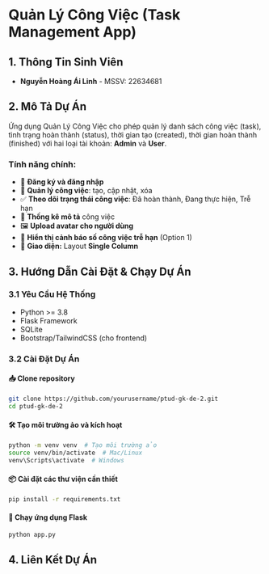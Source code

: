 # Quản Lý Công Việc (Task Management App)

## 1. Thông Tin Sinh Viên
- **Nguyễn Hoàng Ái Linh** - MSSV: 22634681


## 2. Mô Tả Dự Án
Ứng dụng Quản Lý Công Việc cho phép quản lý danh sách công việc (task), tình trạng hoàn thành (status), thời gian tạo (created), thời gian hoàn thành (finished) với hai loại tài khoản: **Admin** và **User**.

### Tính năng chính:
- 📝 **Đăng ký và đăng nhập**
- 📂 **Quản lý công việc**: tạo, cập nhật, xóa
- ✅ **Theo dõi trạng thái công việc**: Đã hoàn thành, Đang thực hiện, Trễ hạn
- 📅 **Thống kê mô tả** công việc
- 🖼 **Upload avatar cho người dùng**
- 🔔 **Hiển thị cảnh báo số công việc trễ hạn** (Option 1) 
- 🎨 **Giao diện:** Layout **Single Column** 

## 3. Hướng Dẫn Cài Đặt & Chạy Dự Án

### 3.1 Yêu Cầu Hệ Thống
- Python >= 3.8
- Flask Framework
- SQLite
- Bootstrap/TailwindCSS (cho frontend)

### 3.2 Cài Đặt Dự Án
#### 📥 Clone repository
```bash
git clone https://github.com/yourusername/ptud-gk-de-2.git
cd ptud-gk-de-2
```

#### 🛠 Tạo môi trường ảo và kích hoạt
```bash
python -m venv venv  # Tạo môi trường ảo
source venv/bin/activate  # Mac/Linux
venv\Scripts\activate  # Windows
```

#### 📦 Cài đặt các thư viện cần thiết
```bash
pip install -r requirements.txt
```

#### 🚀 Chạy ứng dụng Flask
```bash
python app.py
```

## 4. Liên Kết Dự Án
